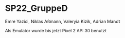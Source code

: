 # SP22_GruppeD
Emre Yazici, Niklas Aßmann, Valeryia Kizik, Adrian Mandt

Als Emulator wurde bis jetzt Pixel 2 API 30 benutzt
